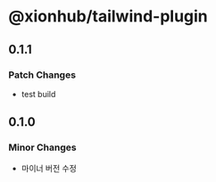 # @xionhub/tailwind-plugin

## 0.1.1

### Patch Changes

- test build

## 0.1.0

### Minor Changes

- 마이너 버전 수정

